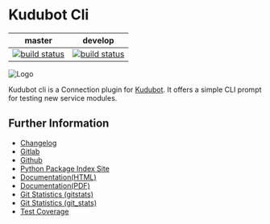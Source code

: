 # Kudubot Cli

|master|develop|
|:----:|:-----:|
|[![build status](https://gitlab.namibsun.net/namboy94/kudubot-cli/badges/master/build.svg)](https://gitlab.namibsun.net/namboy94/kudubot-cli/commits/master)|[![build status](https://gitlab.namibsun.net/namboy94/kudubot-cli/badges/develop/build.svg)](https://gitlab.namibsun.net/namboy94/kudubot-cli/commits/develop)|

![Logo](kudubot_cli/resources/logo/logo-readme.png)

Kudubot cli is a Connection plugin for
[Kudubot](https://gitlab.namibsun.net/namboy94/kudubot). It offers
a simple CLI prompt for testing new service modules.

## Further Information

* [Changelog](https://gitlab.namibsun.net/namboy94/kudubot-cli/raw/master/CHANGELOG)
* [Gitlab](https://gitlab.namibsun.net/namboy94/kudubot-cli)
* [Github](https://github.com/namboy94/kudubot-cli)
* [Python Package Index Site](https://pypi.python.org/pypi/kudubot-cli)
* [Documentation(HTML)](https://docs.namibsun.net/html_docs/kudubot-cli/index.html)
* [Documentation(PDF)](https://docs.namibsun.net/pdf_docs/kudubot-cli.pdf)
* [Git Statistics (gitstats)](https://gitstats.namibsun.net/gitstats/kudubot-cli/index.html)
* [Git Statistics (git_stats)](https://gitstats.namibsun.net/git_stats/kudubot-cli/index.html)
* [Test Coverage](https://coverage.namibsun.net/kudubot-cli/index.html)
